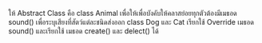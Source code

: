 ให้ Abstract Class คือ class Animal
เพื่อให้เพื่อบังคับให้คลาสย่อยทุกตัวต้องมีเมธอด sound() เพื่อระบุเสียงที่สัตว์แต่ละชนิดส่งออก
class Dog และ Cat เรียกใช้ Override เมธอด sound() และเรียกใช้ เมธอด create() และ delect() ได้
